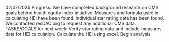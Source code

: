 02/07/2025 Progress: 
We have completed background research on CMS goals behind health equity index initiative.
Measures and formula used in calculating HEI have been found.
Individual star rating data has been found.
We contacted resDAC.org to request any additional CMS data.
TASKS/GOALS for next week:
Verify star rating data and include measures data for HEI calculation.
Calculate the HEI using excel.
Begin analysis.
